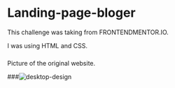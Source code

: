 # Landing-page-bloger

This challenge was taking from FRONTENDMENTOR.IO.

I was using HTML and CSS.

###

Picture of the original website.

###![desktop-design](https://user-images.githubusercontent.com/59119335/117111417-3ae64f00-ad90-11eb-8373-30517d3ea725.jpg)

